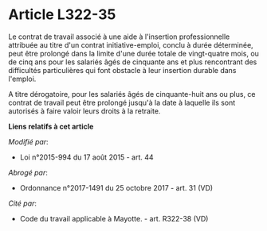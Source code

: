 # Article L322-35

Le contrat de travail associé à une aide à l'insertion professionnelle attribuée au titre d'un contrat initiative-emploi,
conclu à durée déterminée, peut être prolongé dans la limite d'une durée totale de vingt-quatre mois, ou de cinq ans pour les
salariés âgés de cinquante ans et plus rencontrant des difficultés particulières qui font obstacle à leur insertion durable
dans l'emploi.

A titre dérogatoire, pour les salariés âgés de cinquante-huit ans ou plus, ce contrat de travail peut être prolongé jusqu'à
la date à laquelle ils sont autorisés à faire valoir leurs droits à la retraite.

**Liens relatifs à cet article**

_Modifié par_:

  - Loi n°2015-994 du 17 août 2015 - art. 44

_Abrogé par_:

  - Ordonnance n°2017-1491 du 25 octobre 2017 - art. 31 (VD)

_Cité par_:

  - Code du travail applicable à Mayotte. - art. R322-38 (VD)
